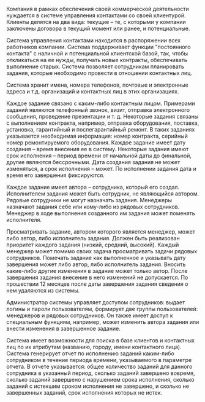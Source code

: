 Компания в рамках обеспечения своей коммерческой деятельности нуждается в системе управления контактами со своей клиентурой. Клиенты делятся на два вида: текущие – те, с которыми у компании заключены договора в текущий момент или ранее, и потенциальные.

Система управления контактами находится в распоряжении всех работников компании. Система поддерживает функции "постоянного контакта" с наличной и потенциальной клиентской базой, так, чтобы откликаться на ее нужды, получать новые контракты, обеспечивать выполнение старых. Система позволяет сотрудникам планировать задания, которые необходимо провести в отношении контактных лиц. 

Система хранит имена, номера телефонов, почтовые и электронные адреса и т.д. организаций и контактных лиц в этих организациях.

Каждое задание связано с каким-либо контактным лицом. Примерами заданий являются телефонный звонок, визит, отправка электронного сообщения, проведение презентации и т. д. Некоторые задания связаны с выполнением контракта, например, отправка оборудования, поставка, установка, гарантийный и послегарантийный ремонт. В таких заданиях указывается необходимая информация: номер контракта, серийный номер ремонтируемого оборудования. Каждое задание имеет дату создания – время внесения ее в систему. Некоторые задания имеют срок исполнения – период времени от начальной даты до финальной, другие являются бессрочными. Дата создания задания не может изменяться, а срок исполнения – может. По исполнении задания дата и время его завершения фиксируются.

Каждое задание имеет автора – сотрудника, который его создал. Исполнителем задания может быть сотрудник, не являющийся автором. Рядовые сотрудники не могут назначать задания. Менеджеры назначают задания себе или кому-либо из рядовых сотрудников. Менеджер в ходе выполнения созданного им задания может поменять исполнителя.

Просматривать задание, автором которого является менеджер, может либо автор, либо исполнитель задания. Должен быть реализован приоритет каждого задания (низкий, средний, высокий). Каждый менеджер может помимо своих задача просматривать задачи рядовых сотрудников. Помечать задание как выполненное и указывать дату завершения может либо автор, либо исполнитель задания. Вносить какие-либо другие изменения в задание может только автор. После завершения задания внесение в него изменений не допускается. По прошествии 12 месяцев после даты завершения задания сведения о нем удаляются из системы.

Администратор системы управляет доступом сотрудников: выдает логины и пароли пользователям, формирует две группы пользователей: менеджеров и рядовых сотрудников. Он также имеет доступ к специальным функциям, например, может изменить автора задания или внести изменения в завершенное задание.

Система имеет возможности для поиска в базе клиентов и контактных лиц по их атрибутам (названию, городу, имени контактного лица). Система генерирует отчет по исполнению заданий каким-либо сотрудником в течение периода времени, указываемого в параметре отчета. В отчете указывается: общее количество заданий для данного сотрудника в указанный период, сколько заданий завершено вовремя, сколько заданий завершено с нарушением срока исполнения, сколько заданий с истекшим сроком исполнения не завершено, и сколько не завершенных заданий, срок исполнения которых не истек.
